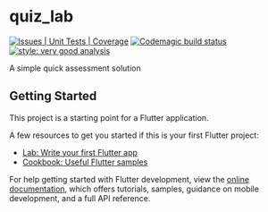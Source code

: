 # quiz_lab

[![Issues | Unit Tests | Coverage](https://github.com/GabrielVander/quiz_lab/actions/workflows/analyze_and_test.yml/badge.svg)](https://github.com/GabrielVander/quiz_lab/actions/workflows/analyze_and_test.yml) [![Codemagic build status](https://api.codemagic.io/apps/63bdee9651b6d655c99d3b3e/63be31e6a5a79f5d314297dc/status_badge.svg)](https://codemagic.io/apps/63bdee9651b6d655c99d3b3e/63be31e6a5a79f5d314297dc/latest_build) [![style: very good analysis](https://img.shields.io/badge/style-very_good_analysis-B22C89.svg)](https://pub.dev/packages/very_good_analysis)

A simple quick assessment solution

## Getting Started

This project is a starting point for a Flutter application.

A few resources to get you started if this is your first Flutter project:

- [Lab: Write your first Flutter app](https://docs.flutter.dev/get-started/codelab)
- [Cookbook: Useful Flutter samples](https://docs.flutter.dev/cookbook)

For help getting started with Flutter development, view the
[online documentation](https://docs.flutter.dev/), which offers tutorials, samples, guidance on
mobile development, and a full API reference.
